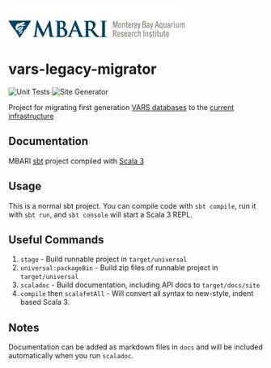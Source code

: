 ![MBARI logo](src/docs/_assets/images/logo-mbari-3b.png)

# vars-legacy-migrator

![Unit Tests](https://github.com/mbari-org/vars-legacy-migrator/actions/workflows/test.yml/badge.svg) ![Site Generator](https://github.com/mbari-org/vars-legacy-migrator/actions/workflows/docs.yml/badge.svg)

Project for migrating first generation [VARS databases](https://github.com/hohonuuli/vars) to the [current infrastructure](https://github.com/mbari-org/m3-quickstart)

## Documentation

MBARI [sbt](https://www.scala-sbt.org) project compiled with [Scala 3](https://www.scala-lang.org)

## Usage

This is a normal sbt project. You can compile code with `sbt compile`, run it with `sbt run`, and `sbt console` will start a Scala 3 REPL.

## Useful Commands

1. `stage` - Build runnable project in `target/universal`
2. `universal:packageBin` - Build zip files of runnable project in `target/universal`
3. `scaladoc` - Build documentation, including API docs to `target/docs/site`
4. `compile` then `scalafmtAll` - Will convert all syntax to new-style, indent based Scala 3.


## Notes

Documentation can be added as markdown files in `docs` and will be included automatically when you run `scaladoc`.


